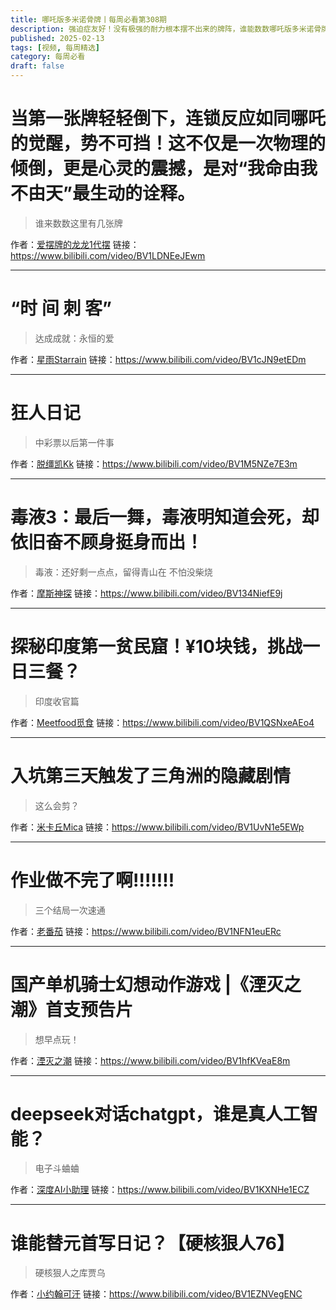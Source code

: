```yaml
---
title: 哪吒版多米诺骨牌丨每周必看第308期
description: 强迫症友好！没有极强的耐力根本摆不出来的牌阵，谁能数数哪吒版多米诺骨牌用了几张牌？
published: 2025-02-13
tags: [视频, 每周精选]
category: 每周必看
draft: false
---
```


# 当第一张牌轻轻倒下，连锁反应如同哪吒的觉醒，势不可挡！这不仅是一次物理的倾倒，更是心灵的震撼，是对“我命由我不由天”最生动的诠释。
> 谁来数数这里有几张牌

作者：[爱摆牌的龙龙1代摆](https://space.bilibili.com/3493118080977520)
链接：https://www.bilibili.com/video/BV1LDNEeJEwm

---

# “时 间 刺 客”
> 达成成就：永恒的爱

作者：[星雨Starrain](https://space.bilibili.com/1042277203)
链接：https://www.bilibili.com/video/BV1cJN9etEDm

---

# 狂人日记
> 中彩票以后第一件事

作者：[脱缰凯Kk](https://space.bilibili.com/373388923)
链接：https://www.bilibili.com/video/BV1M5NZe7E3m

---

# 毒液3：最后一舞，毒液明知道会死，却依旧奋不顾身挺身而出！
> 毒液：还好剩一点点，留得青山在 不怕没柴烧

作者：[摩斯神探](https://space.bilibili.com/73528331)
链接：https://www.bilibili.com/video/BV134NiefE9j

---

# 探秘印度第一贫民窟！¥10块钱，挑战一日三餐？
> 印度收官篇

作者：[Meetfood觅食](https://space.bilibili.com/447317111)
链接：https://www.bilibili.com/video/BV1QSNxeAEo4

---

# 入坑第三天触发了三角洲的隐藏剧情
> 这么会剪？

作者：[米卡丘Mica](https://space.bilibili.com/488175455)
链接：https://www.bilibili.com/video/BV1UvN1e5EWp

---

# 作业做不完了啊!!!!!!!
> 三个结局一次速通

作者：[老番茄](https://space.bilibili.com/546195)
链接：https://www.bilibili.com/video/BV1NFN1euERc

---

# 国产单机骑士幻想动作游戏 |《湮灭之潮》首支预告片
> 想早点玩！

作者：[湮灭之潮](https://space.bilibili.com/3546744281368908)
链接：https://www.bilibili.com/video/BV1hfKVeaE8m

---

# deepseek对话chatgpt，谁是真人工智能？
> 电子斗蛐蛐

作者：[深度AI小助理](https://space.bilibili.com/2864911)
链接：https://www.bilibili.com/video/BV1KXNHe1ECZ

---

# 谁能替元首写日记？【硬核狠人76】
> 硬核狠人之库贾乌

作者：[小约翰可汗](https://space.bilibili.com/23947287)
链接：https://www.bilibili.com/video/BV1EZNVegENC

